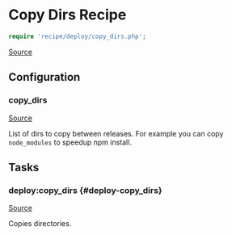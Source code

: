 <!-- DO NOT EDIT THIS FILE! -->
<!-- Instead edit recipe/deploy/copy_dirs.php -->
<!-- Then run bin/docgen -->

# Copy Dirs Recipe

```php
require 'recipe/deploy/copy_dirs.php';
```

[Source](/recipe/deploy/copy_dirs.php)


## Configuration
### copy_dirs
[Source](https://github.com/deployphp/deployer/blob/master/recipe/deploy/copy_dirs.php#L7)

List of dirs to copy between releases.
For example you can copy `node_modules` to speedup npm install.




## Tasks

### deploy\:copy_dirs {#deploy-copy_dirs}
[Source](https://github.com/deployphp/deployer/blob/master/recipe/deploy/copy_dirs.php#L10)

Copies directories.




